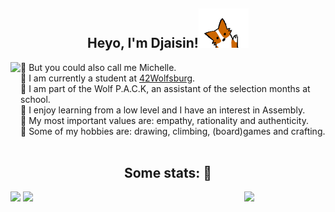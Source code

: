 <h2 align="center">Heyo, I'm Djaisin!<img src='https://github.com/Raspurrin/Raspurrin/blob/main/wave.gif' width='80"'></h2>  
<img align='left' src="https://badge42.herokuapp.com/api/stats/mialbert?cursus=42cursus" height="130"/>

🔸 But you could also call me Michelle.  
🔸 I am currently a student at <a href="https://42wolfsburg.de/">42Wolfsburg</a>.  
🔸 I am part of the Wolf P.A.C.K, an assistant of the selection months at school.  
🔸 I enjoy learning from a low level and I have an interest in Assembly.  
🔸 My most important values are: empathy, rationality and authenticity.  
🔸 Some of my hobbies are: drawing, climbing, (board)games and crafting.  
<br>
<h2 align="center">Some stats: 📝</h2>  

<img align='right' src='https://user-images.githubusercontent.com/5713670/87202985-820dcb80-c2b6-11ea-9f56-7ec461c497c3.gif' width='130"'>
<p float="left">
  <img src="https://github-readme-stats.vercel.app/api?username=Raspurrin&theme=aura&show_icons=true" height="150"/>
  <img src="https://github-readme-stats.vercel.app/api/top-langs/?username=Raspurrin&theme=aura" height="150"/> 
</p>


